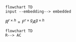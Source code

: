 ```mermaid
flowchart TD
input --embedding--> embedded  
```

$R^{r\times h}=F^{r\times g}A^{g\times h}$ 

```mermaid
flowchart TD
R--> AC
```


